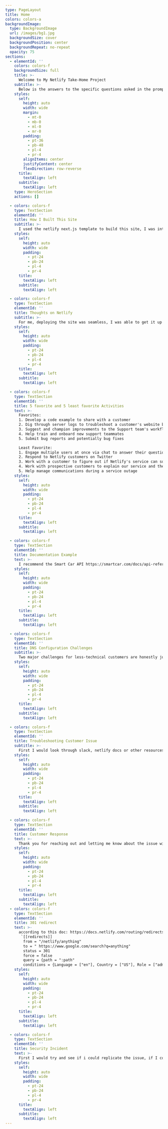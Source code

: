 ```yaml
---
type: PageLayout
title: Home
colors: colors-a
backgroundImage:
  type: BackgroundImage
  url: /images/bg1.jpg
  backgroundSize: cover
  backgroundPosition: center
  backgroundRepeat: no-repeat
  opacity: 75
sections:
  - elementId: ''
    colors: colors-f
    backgroundSize: full
    title: >-
      Welcome to My Netlify Take-Home Project
    subtitle: >-
      Below is the answers to the specific questions asked in the prompts
    styles:
      self:
        height: auto
        width: wide
        margin:
          - mt-0
          - mb-0
          - ml-0
          - mr-0
        padding:
          - pt-36
          - pb-48
          - pl-4
          - pr-4
        alignItems: center
        justifyContent: center
        flexDirection: row-reverse
      title:
        textAlign: left
      subtitle:
        textAlign: left
    type: HeroSection
    actions: []

  - colors: colors-f
    type: TextSection
    elementId: ''
    title: How I Built This Site
    subtitle: >-
      I used the netlify next.js template to build this site, I was interested in building using this because I have played around with it a little bit but not as much as I would like to. One challenge I came across was that I had a grand idea of tabbing out all the questions so that they would be in the header, but then my daughter woke up from her nap and for the sake of time I decided it would be best to probaby just have everything live on the main page.
    styles:
      self:
        height: auto
        width: wide
        padding:
          - pt-24
          - pb-24
          - pl-4
          - pr-4
      title:
        textAlign: left
      subtitle:
        textAlign: left

  - colors: colors-f
    type: TextSection
    elementId: ''
    title: Thoughts on Netlify
    subtitle: >-
      For me, deploying the site was seamless, I was able to get it up and running in no time. I really appreciated how on the overview page on netlify there is a section called Set up your site, I like how that section walks you through all the neccesary next steps like setting up a custom domain and securing your site with HTTPS. I would also eventually love to explore the logs and site analytics at some point but obviously that is not in the cards for this exercise.
    styles:
      self:
        height: auto
        width: wide
        padding:
          - pt-24
          - pb-24
          - pl-4
          - pr-4
      title:
        textAlign: left
      subtitle:
        textAlign: left

  - colors: colors-f
    type: TextSection
    elementId: ''
    title: 5 favorite and 5 least favorite Activities
    text: >-
      Favorites:
      1. Develop a code example to share with a customer
      2. Dig through server logs to troubleshoot a customer's website behavior
      3. Suggest and champion improvements to the Support team's workflow
      4. Help train and onboard new support teammates
      5. Submit bug reports and potentially bug fixes

      Least Favorite:
      1. Engage multiple users at once via chat to answer their questions and troubleshoot problems
      2. Respond to Netlify customers on Twitter
      3. Work with a customer to figure out if Netlify's service can solve a particular workflow or integration challenge they have
      4. Work with prospective customers to explain our service and the pricing model
      5. Help manage communications during a service outage
    styles:
      self:
        height: auto
        width: wide
        padding:
          - pt-24
          - pb-24
          - pl-4
          - pr-4
      title:
        textAlign: left
      subtitle:
        textAlign: left

  - colors: colors-f
    type: TextSection
    elementId: ''
    title: Documentation Example
    text: >-
      I recommend the Smart Car API https://smartcar.com/docs/api-reference/intro for its ease of use and the features that it provides, not only can you use this to lock, unlock a car but you can also use it to check out the charging behavior of the car and the odometer or even tire pressure. I have implemented this in the past and the docs are so well written and the support team is readily available that if someone wanted to create a custom app to lock and unlock their car if they forgot their keys somewhere or wanted to remotely check in on their tire pressure this is a great resource to do so!
    styles:
      self:
        height: auto
        width: wide
        padding:
          - pt-24
          - pb-24
          - pl-4
          - pr-4
      title:
        textAlign: left
      subtitle:
        textAlign: left

  - colors: colors-f
    type: TextSection
    elementId: ''
    title: DNS Configuration Challenges
    subtitle: >-
      Two major challenges for less-technical customers are honestly just the unfamiliaroty of it all, when you are changing DNS records in Wix or another platform reading the instructions can feel overwhelming because of all of the technical jargon but the beauty of it is that once you get through the steps its really just a matter of copying and pasting the needed changes. I really do think for less technical folks it is just the unkown. I remember having to teach my husband this and once he realized how it really it just copying and pasting he felt much more confident that he could do it on his own in the future, Another challenge I think is the time it can take to update the records. When working with DNS configurations it can take awhile to see those updates and for someone who is unfamiliar that can probably feel a bit overwhelming and they may give up or think something is wrong when the process is just not quite finished.
    styles:
      self:
        height: auto
        width: wide
        padding:
          - pt-24
          - pb-24
          - pl-4
          - pr-4
      title:
        textAlign: left
      subtitle:
        textAlign: left

  - colors: colors-f
    type: TextSection
    elementId: ''
    title: Troubleshooting Customer Issue
    subtitle: >-
      First I would look through slack, netlify docs or other resources at my disposal for that particular error code ( Build failed due to a user error: Build script returned non-zero exit code:) to see how we have resolved this issue for customers in the past by looking at old tickets, etc. If that did not produce anything valuable or help me figure out my next steps I would probaby reach out to the customer and maybe ask them what changes they have made that caused the site not to build, had the site been built in the past? I want to see if this is an issue where the user has never been able to get their site to build on netlify or if it possibly has to do with a breaking change that they have made recently.
    styles:
      self:
        height: auto
        width: wide
        padding:
          - pt-24
          - pb-24
          - pl-4
          - pr-4
      title:
        textAlign: left
      subtitle:
        textAlign: left

  - colors: colors-f
    type: TextSection
    elementId: ''
    title: Customer Response
    text: >-
      Thank you for reaching out and letting me know about the issue with your site not building. I completely understand how frustrating it can be when things aren’t working as expected, and I’m here to help! I noticed from the build logs that there was an error indicating a "user error" with a non-zero exit code: 2. This usually points to a problem with the configuration. Since your repository is private, I can’t look directly at the code, but I’d love to work with you to figure this out. Could you share if you made any recent changes to your project? I’m also happy to provide resources or documentation that might assist you as you troubleshoot this. Please don’t hesitate to reach out if you have any questions or need more support—I’m here for you!
    styles:
      self:
        height: auto
        width: wide
        padding:
          - pt-24
          - pb-24
          - pl-4
          - pr-4
      title:
        textAlign: left
      subtitle:
        textAlign: left
  - colors: colors-f
    type: TextSection
    elementId: ''
    title: 301 redirect
    text: >-
      according to this doc: https://docs.netlify.com/routing/redirects/#syntax-for-the-redirects-file you would add the following code to your netlify.toml file
       `[[redirects]]
        from = "/netlify/anything"
        to = " https://www.google.com/search?q=anything"
        status = 301
        force = false
        query = {path = ":path"
        conditions = {Language = ["en"], Country = ["US"], Role = ["admin"]}`
    styles:
      self:
        height: auto
        width: wide
        padding:
          - pt-24
          - pb-24
          - pl-4
          - pr-4
      title:
        textAlign: left
      subtitle:
        textAlign: left

  - colors: colors-f
    type: TextSection
    elementId: ''
    title: Security Incident
    text: >-
      First I would try and see if i could replicate the issue, if I couldnt I would reach out to someone who could and tell my manager of the report. In order to show the reporter that we are on top of things I would respond by saying: "Thank you so much for reaching out and sharing this security concern, I have escalated this to the appropriate parties and we are working diligently to solve this, our users and their data is of the utmost priority to us. We will keep you in the loop on our progress towards a resolution." I would escalate this issue to my managers and suggest that we get this information out on a broader channel, whether slack or otherwise in case more reports of the same come in. Also I would recomend that we shut down the portion of the site with the security risk and facilitate an engineer video chat to talk through remediation steps. It is important that we have someone documenting all communication and resolution actions so that we have a clear idea on what went down when we work through a retrospective at some point. I think that if the security threat is real, making sure that none of our users are impacted is of the utmost priority and if that means we need to shut down part of the site, so be it.
    styles:
      self:
        height: auto
        width: wide
        padding:
          - pt-24
          - pb-24
          - pl-4
          - pr-4
      title:
        textAlign: left
      subtitle:
        textAlign: left
---
```

